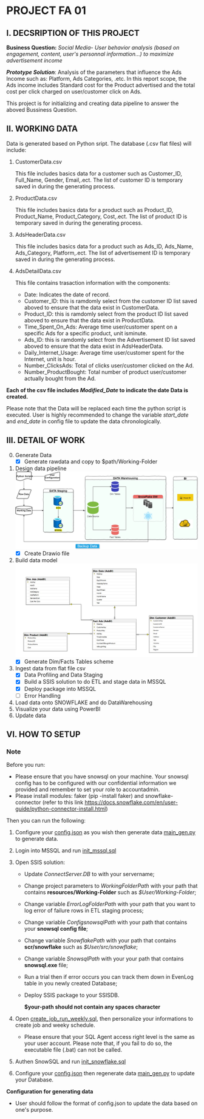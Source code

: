 # PROJECT FA 01

## I. DECSRIPTION OF THIS PROJECT

**Business Question:**
*Social Media- User behavior analysis (based on engagement, content, user's personnal information…) to maximize advertisement income*

***Prototype Solution***: Analysis of the parameters that influence the Ads Income such as: Platform, Ads Categories, .etc. In this report scope, the Ads income includes Standard cost for the Product advertised and the total cost per click charged on user/customer click on Ads.

This project is for initializing and creating data pipeline to answer the aboved Bussiness Question.

## II. WORKING DATA

Data is generated based on Python sript. The database (.csv flat files) will include:

1. CustomerData.csv

    This file includes basics data for a customer such as Customer_ID, Full_Name, Gender, Email,.ect. The list of customer ID is temporary saved in during the generating process.

2. ProductData.csv

    This file includes basics data for a product such as Product_ID, Product_Name, Product_Category, Cost,.ect. The list of product ID is temporary saved in during the generating process.

3. AdsHeaderData.csv

    This file includes basics data for a product such as Ads_ID, Ads_Name, Ads_Category, Platform,.ect. The list of advertisement ID is temporary saved in during the generating process.

4. AdsDetailData.csv

    This file contains trasaction information with the components:
    - Date: Indicates the date of record.
    - Customer_ID: this is ramdomly select from the customer ID list saved aboved to ensure that the data exist in      CustomerData.
    - Product_ID: this is ramdomly select from the product ID list saved aboved to ensure that the data exist in        ProductData.
    - Time_Spent_On_Ads: Average time user/customer spent on a specific Ads for a specific product, unit isminute.
    - Ads_ID: this is ramdomly select from the Advertisement ID list saved aboved to ensure that the data exist in      AdsHeaderData.
    - Daily_Internet_Usage: Average time user/customer spent for the Internet, unit is hour.
    - Number_ClicksAds: Total of clicks user/customer clicked on the Ad.
    - Number_ProductBought: Total number of product user/customer actually bought from the Ad.

**Each of the csv file includes *Modified_Date* to indicate the date Data is created.**

Please note that the Data will be replaced each time the python script is executed. User is highly recommended to change the variable *start_date* and *end_date* in config file to update the data chronologically.

## III. DETAIL OF WORK

0. Generate Data
    - [x] Generate rawdata and copy to $path/Working-Folder
1. Design data pipeline ![ProjectDesign](./docs/Project_Design.png)
    - [x] Create Drawio file
2. Build data model ![DataModel](./docs/data_model_SQL.png)
    - [x] Generate Dim/Facts Tables scheme
3. Ingest data from flat file csv
    - [x] Data Profiling and Data Staging
    - [x] Build a SSIS solution to do ETL and stage data in MSSQL
    - [x] Deploy package into MSSQL
    - [ ] Error Handling
4. Load data onto SNOWFLAKE and do DataWarehousing
5. Visualize your data using PowerBI
6. Update data

## VI. HOW TO SETUP

### Note

Before you run:

- Please ensure that you have snowsql on your machine. Your snowsql config has to be configured with our confidential information we provided and remember to set your role to accountadmin.
- Please install modules: faker (pip -install faker) and snowflake-connector (refer to this link https://docs.snowflake.com/en/user-guide/python-connector-install.html)
  
Then you can run the following:

1. Configure your [config.json](./resources/python_source/config.json) as you wish then generate data [main_gen.py](./resources/python_source/main_gen.py)  to generate data.

2. Login into MSSQL and run [init_mssql.sql](./src/mssql/init_mssql.sql)

3. Open SSIS solution:
    - Update *ConnectServer.DB* to with your servername;
    - Change project parameters to *WorkingFolderPath* with your path that contains **resources/Working-Folder** such as *$User/Working-Folder*;
    - Change variable *ErrorLogFolderPath* with  your path that you want to log error of failure rows in ETL staging process;
    - Change variable *ConfigsnowsqlPath* with  your path that contains your **snowsql config file**;
    - Change variable *SnowflakePath* with your path that contains **scr/snowflake** such as *$User/src/snowflake*;
    - Change variable *SnowsqlPath* with your your path that contains **snowsql.exe** file;
    - Run a trial then if error occurs you can track them down in EvenLog table in you newly created Database;
    - Deploy SSIS package to your SSISDB.

        **$your-path should not contain any spaces character**

4. Open [create_job_run_weekly.sql](./src/mssql/create_job_run_weekly.sql), then personalize your informations to     create job and weeky schedule.
    - Please ensure that your SQL Agent access right level is the same as your user account. Please note that, if you fail to do so, the executable file (.bat) can not be called.

5. Authen SnowSQL and run [init_snowflake.sql](./src/snowflake/init_snowfalke.sql)

6. Configure your [config.json](./resources/python_source/config.json) then regenerate data [main_gen.py](./resources/python_source/main_gen.py) to update your Database.

**Configuration for generating data**

- User should follow the format of config.json to update the data based on one's purpose.
